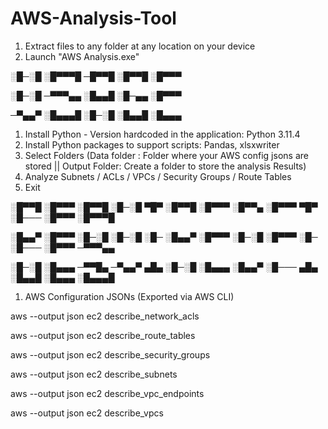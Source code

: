 # AWS-Analysis-Tool

1. Extract files to any folder at any location on your device
2. Launch "AWS Analysis.exe"


░█─░█ ░█▀▀▀█ ─█▀▀█ ░█▀▀█ ░█▀▀▀ 

░█─░█ ─▀▀▀▄▄ ░█▄▄█ ░█─▄▄ ░█▀▀▀ 

─▀▄▄▀ ░█▄▄▄█ ░█─░█ ░█▄▄█ ░█▄▄▄

1. Install Python - Version hardcoded in the application: Python 3.11.4
2. Install Python packages to support scripts: Pandas, xlsxwriter
3. Select Folders (Data folder : Folder where your AWS config jsons are stored || Output Folder: Create a folder to store the analysis Results)
4. Analyze Subnets / ACLs / VPCs / Security Groups / Route Tables
5. Exit


░█▀▀█ ░█▀▀▀ ░█▀▀█ ░█─░█ ▀█▀ ░█▀▀█ ░█▀▀▀ ░█▀▀▄   ░█▀▀▀ ▀█▀ ░█─── ░█▀▀▀ ░█▀▀▀█ 

░█▄▄▀ ░█▀▀▀ ░█─░█ ░█─░█ ░█─ ░█▄▄▀ ░█▀▀▀ ░█─░█   ░█▀▀▀ ░█─ ░█─── ░█▀▀▀ ─▀▀▀▄▄ 

░█─░█ ░█▄▄▄ ─▀▀█▄ ─▀▄▄▀ ▄█▄ ░█─░█ ░█▄▄▄ ░█▄▄▀   ░█─── ▄█▄ ░█▄▄█ ░█▄▄▄ ░█▄▄▄█

1. AWS Configuration JSONs (Exported via AWS CLI)
   
aws --output json ec2 describe_network_acls 

aws --output json ec2 describe_route_tables 

aws --output json ec2 describe_security_groups 

aws --output json ec2 describe_subnets 

aws --output json ec2 describe_vpc_endpoints 

aws --output json ec2 describe_vpcs 

